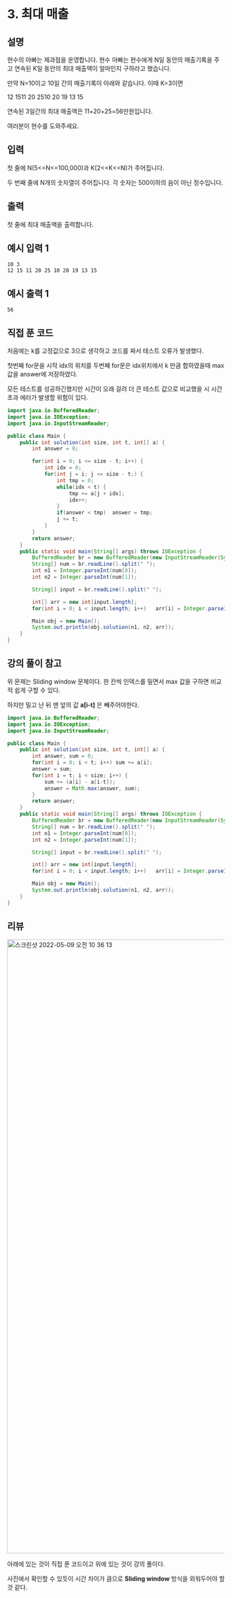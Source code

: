 # 3. 최대 매출

## 설명

현수의 아빠는 제과점을 운영합니다. 현수 아빠는 현수에게 N일 동안의 매출기록을 주고 연속된 K일 동안의 최대 매출액이 얼마인지 구하라고 했습니다.

만약 N=10이고 10일 간의 매출기록이 아래와 같습니다. 이때 K=3이면

12 1511 20 2510 20 19 13 15

연속된 3일간의 최대 매출액은 11+20+25=56만원입니다.

여러분이 현수를 도와주세요.



## 입력

첫 줄에 N(5<=N<=100,000)과 K(2<=K<=N)가 주어집니다.

두 번째 줄에 N개의 숫자열이 주어집니다. 각 숫자는 500이하의 음이 아닌 정수입니다.



## 출력

첫 줄에 최대 매출액을 출력합니다.



## 예시 입력 1 

```
10 3
12 15 11 20 25 10 20 19 13 15
```



## 예시 출력 1

```
56
```



## 직접 푼 코드

처음에는 k를 고정값으로 3으로 생각하고 코드를 짜서 테스트 오류가 발생했다.

첫번째 for문을 시작 idx의 위치를 두번째 for문은 idx위치에서 k 만큼 합하였을때 max값을 answer에 저장하였다.

모든 테스트를 성공하긴했지만 시간이 오래 걸려 더 큰 테스트 값으로 비교했을 시 시간 초과 에러가 발생할 위험이 있다.

```java
import java.io.BufferedReader;
import java.io.IOException;
import java.io.InputStreamReader;

public class Main {
    public int solution(int size, int t, int[] a) {
        int answer = 0;

        for(int i = 0; i <= size - t; i++) {
            int idx = 0;
            for(int j = i; j <= size - t;) {
                int tmp = 0;
                while(idx < t) {
                    tmp += a[j + idx];
                    idx++;
                }
                if(answer < tmp)  answer = tmp;
                j += t;
            }
        }
        return answer;
    }
    public static void main(String[] args) throws IOException {
        BufferedReader br = new BufferedReader(new InputStreamReader(System.in));
        String[] num = br.readLine().split(" ");
        int n1 = Integer.parseInt(num[0]);
        int n2 = Integer.parseInt(num[1]);

        String[] input = br.readLine().split(" ");

        int[] arr = new int[input.length];
        for(int i = 0; i < input.length; i++)   arr[i] = Integer.parseInt(input[i]);

        Main obj = new Main();
        System.out.println(obj.solution(n1, n2, arr));
    }
}
```



## 강의 풀이 참고

위 문제는 Sliding window 문제이다. 한 칸씩 인덱스를 밀면서 max 값을 구하면 비교적 쉽게 구할 수 있다.

하지만 밀고 난 뒤 맨 앞의 값 **a[i-t]** 은 빼주어야한다.

```java
import java.io.BufferedReader;
import java.io.IOException;
import java.io.InputStreamReader;

public class Main {
    public int solution(int size, int t, int[] a) {
        int answer, sum = 0;
        for(int i = 0; i < t; i++) sum += a[i];
        answer = sum;
        for(int i = t; i < size; i++) {
            sum += (a[i] - a[i-t]);
            answer = Math.max(answer, sum);
        }
        return answer;
    }
    public static void main(String[] args) throws IOException {
        BufferedReader br = new BufferedReader(new InputStreamReader(System.in));
        String[] num = br.readLine().split(" ");
        int n1 = Integer.parseInt(num[0]);
        int n2 = Integer.parseInt(num[1]);

        String[] input = br.readLine().split(" ");

        int[] arr = new int[input.length];
        for(int i = 0; i < input.length; i++)   arr[i] = Integer.parseInt(input[i]);

        Main obj = new Main();
        System.out.println(obj.solution(n1, n2, arr));
    }
}
```



## 리뷰
<img width="1420" alt="스크린샷 2022-05-09 오전 10 36 13" src="https://user-images.githubusercontent.com/59335077/167327017-ad0aa93f-d34a-4699-98de-b64c69e3de8d.png">


아래에 있는 것이 직접 푼 코드이고 위에 있는 것이 강의 풀이다. 

사진에서 확인할 수 있듯이 시간 차이가 큼으로 **Sliding window** 방식을 외워두어야 할 것 같다.
